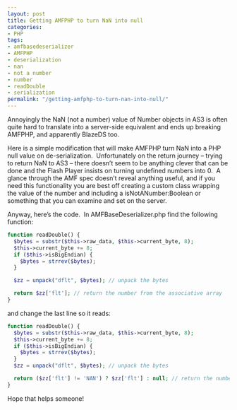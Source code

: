 ```yaml
---
layout: post
title: Getting AMFPHP to turn NaN into null
categories:
- PHP
tags:
- amfbasedeserializer
- AMFPHP
- deserialization
- nan
- not a number
- number
- readDouble
- serialization
permalink: "/getting-amfphp-to-turn-nan-into-null/"
---
```


Annoyingly the NaN (not a number) value of Number objects in AS3 is often quite hard to translate into a server-side equivalent and ends up breaking AMFPHP, and apparently BlazeDS too.

Here is a simple modification that will make AMFPHP turn NaN into a PHP null value on de-serialization.&#160; Unfortunately on the return journey – trying to return NaN to AS3 – there doesn’t seem to be anything clever that can be done and the Flash Player insists on turning undefined numbers into 0.&#160; A glance through the AMF spec doesn’t reveal anything useful, and if you need this functionality you are best off creating a custom class wrapping the value of the number and including a isNotANumber:Boolean or something that you can examine and set on the server.

Anyway, here’s the code.&#160; In AMFBaseDeserializer.php find the following function:

```php
function readDouble() {
  $bytes = substr($this->raw_data, $this->current_byte, 8);
  $this->current_byte += 8;
  if ($this->isBigEndian) {
    $bytes = strrev($bytes);
  }

  $zz = unpack("dflt", $bytes); // unpack the bytes

  return $zz['flt']; // return the number from the associative array
}
``` 

and change the last line so it reads:

```php
function readDouble() {
  $bytes = substr($this->raw_data, $this->current_byte, 8);
  $this->current_byte += 8;
  if ($this->isBigEndian) {
    $bytes = strrev($bytes);
  } 
  $zz = unpack("dflt", $bytes); // unpack the bytes

  return ($zz['flt'] != 'NAN') ? $zz['flt'] : null; // return the number from the associative array
} 
```

Hope that helps someone!
